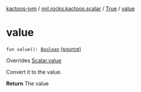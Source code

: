 [kactoos-jvm](../../index.md) / [nnl.rocks.kactoos.scalar](../index.md) / [True](index.md) / [value](.)

# value

`fun value(): `[`Boolean`](https://kotlinlang.org/api/latest/jvm/stdlib/kotlin/-boolean/index.html) [(source)](https://github.com/neonailol/kactoos/blob/master/kactoos-jvm/src/main/kotlin/nnl/rocks/kactoos/scalar/True.kt#L17)

Overrides [Scalar.value](../../nnl.rocks.kactoos/-scalar/value.md)

Convert it to the value.

**Return**
The value

